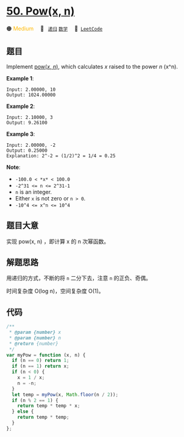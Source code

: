 # [50. Pow(x, n)](https://leetcode.com/problems/powx-n/)

🟠 <font color=#ffb800>Medium</font>&emsp; 🔖&ensp; [`递归`](/leetcode/outline/tag/recursion.md) [`数学`](/leetcode/outline/tag/mathematics.md)&emsp; 🔗&ensp;[`LeetCode`](https://leetcode.com/problems/powx-n/)

## 题目

Implement [pow(_x_, *n*)](http://www.cplusplus.com/reference/valarray/pow/), which calculates *x* raised to the power *n* (x^n).

**Example 1**:

```
Input: 2.00000, 10
Output: 1024.00000
```

**Example 2**:

```
Input: 2.10000, 3
Output: 9.26100
```

**Example 3**:

```
Input: 2.00000, -2
Output: 0.25000
Explanation: 2^-2 = (1/2)^2 = 1/4 = 0.25
```

**Note**:

- `-100.0 < *x* < 100.0`
- `-2^31 <= n <= 2^31-1`
- `n` is an integer.
- Either `x` is not zero or `n > 0`.
- `-10^4 <= x^n <= 10^4`

## 题目大意

实现 pow(x, n) ，即计算 x 的 n 次幂函数。

## 解题思路

用递归的方式，不断的将 `n` 二分下去，注意 `n` 的正负、奇偶。

时间复杂度 O(log n)，空间复杂度 O(1)。

## 代码

```javascript
/**
 * @param {number} x
 * @param {number} n
 * @return {number}
 */
var myPow = function (x, n) {
  if (n == 0) return 1;
  if (n == 1) return x;
  if (n < 0) {
    x = 1 / x;
    n = -n;
  }
  let temp = myPow(x, Math.floor(n / 2));
  if (n % 2 == 1) {
    return temp * temp * x;
  } else {
    return temp * temp;
  }
};
```
